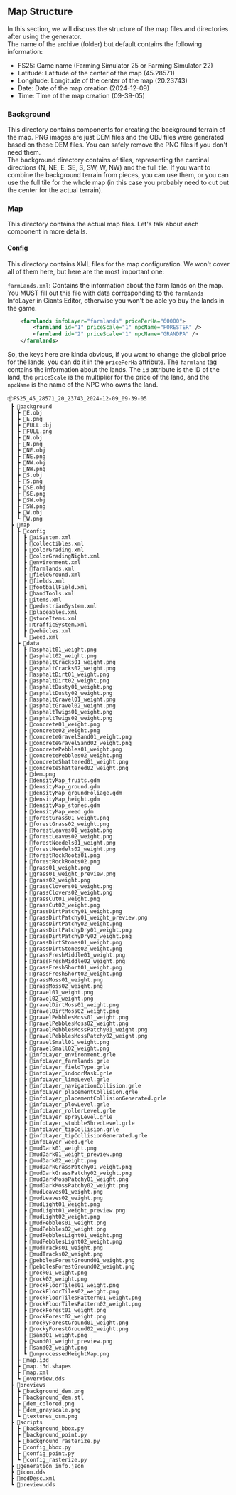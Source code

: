 ## Map Structure
In this section, we will discuss the structure of the map files and directories after using the generator.<br>
The name of the archive (folder) but default contains the following information:
- FS25: Game name (Farming Simulator 25 or Farming Simulator 22)
- Latitude: Latitude of the center of the map (45.28571)
- Longitude: Longitude of the center of the map (20.23743)
- Date: Date of the map creation (2024-12-09)
- Time: Time of the map creation (09-39-05)

### Background
This directory contains components for creating the background terrain of the map. PNG images are just DEM files and the OBJ files were generated based on these DEM files. You can safely remove the PNG files if you don't need them.<br>
The background directory contains of tiles, representing the cardinal directions (N, NE, E, SE, S, SW, W, NW) and the full tile. If you want to combine the background terrain from pieces, you can use them, or you can use the full tile for the whole map (in this case you probably need to cut out the center for the actual terrain).

### Map
This directory contains the actual map files. Let's talk about each component in more details.

#### Config
This directory contains XML files for the map configuration. We won't cover all of them here, but here are the most important one:<br>

`farmLands.xml`: Contains the information about the farm lands on the map.<br>
You MUST fill out this file with data corresponding to the `farmlands` InfoLayer in Giants Editor, otherwise you won't be able yo buy the lands in the game.<br>

```xml
    <farmlands infoLayer="farmlands" pricePerHa="60000">
        <farmland id="1" priceScale="1" npcName="FORESTER" />
        <farmland id="2" priceScale="1" npcName="GRANDPA" />
    </farmlands>
```

So, the keys here are kinda obvious, if you want to change the global price for the lands, you can do it in the `pricePerHa` attribute. The `farmland` tag contains the information about the lands. The `id` attribute is the ID of the land, the `priceScale` is the multiplier for the price of the land, and the `npcName` is the name of the NPC who owns the land.

```text
📦FS25_45_28571_20_23743_2024-12-09_09-39-05
 ┣ 📂background
 ┃ ┣ 📄E.obj
 ┃ ┣ 📄E.png
 ┃ ┣ 📄FULL.obj
 ┃ ┣ 📄FULL.png
 ┃ ┣ 📄N.obj
 ┃ ┣ 📄N.png
 ┃ ┣ 📄NE.obj
 ┃ ┣ 📄NE.png
 ┃ ┣ 📄NW.obj
 ┃ ┣ 📄NW.png
 ┃ ┣ 📄S.obj
 ┃ ┣ 📄S.png
 ┃ ┣ 📄SE.obj
 ┃ ┣ 📄SE.png
 ┃ ┣ 📄SW.obj
 ┃ ┣ 📄SW.png
 ┃ ┣ 📄W.obj
 ┃ ┗ 📄W.png
 ┣ 📂map
 ┃ ┣ 📂config
 ┃ ┃ ┣ 📄aiSystem.xml
 ┃ ┃ ┣ 📄collectibles.xml
 ┃ ┃ ┣ 📄colorGrading.xml
 ┃ ┃ ┣ 📄colorGradingNight.xml
 ┃ ┃ ┣ 📄environment.xml
 ┃ ┃ ┣ 📄farmlands.xml
 ┃ ┃ ┣ 📄fieldGround.xml
 ┃ ┃ ┣ 📄fields.xml
 ┃ ┃ ┣ 📄footballField.xml
 ┃ ┃ ┣ 📄handTools.xml
 ┃ ┃ ┣ 📄items.xml
 ┃ ┃ ┣ 📄pedestrianSystem.xml
 ┃ ┃ ┣ 📄placeables.xml
 ┃ ┃ ┣ 📄storeItems.xml
 ┃ ┃ ┣ 📄trafficSystem.xml
 ┃ ┃ ┣ 📄vehicles.xml
 ┃ ┃ ┗ 📄weed.xml
 ┃ ┣ 📂data
 ┃ ┃ ┣ 📄asphalt01_weight.png
 ┃ ┃ ┣ 📄asphalt02_weight.png
 ┃ ┃ ┣ 📄asphaltCracks01_weight.png
 ┃ ┃ ┣ 📄asphaltCracks02_weight.png
 ┃ ┃ ┣ 📄asphaltDirt01_weight.png
 ┃ ┃ ┣ 📄asphaltDirt02_weight.png
 ┃ ┃ ┣ 📄asphaltDusty01_weight.png
 ┃ ┃ ┣ 📄asphaltDusty02_weight.png
 ┃ ┃ ┣ 📄asphaltGravel01_weight.png
 ┃ ┃ ┣ 📄asphaltGravel02_weight.png
 ┃ ┃ ┣ 📄asphaltTwigs01_weight.png
 ┃ ┃ ┣ 📄asphaltTwigs02_weight.png
 ┃ ┃ ┣ 📄concrete01_weight.png
 ┃ ┃ ┣ 📄concrete02_weight.png
 ┃ ┃ ┣ 📄concreteGravelSand01_weight.png
 ┃ ┃ ┣ 📄concreteGravelSand02_weight.png
 ┃ ┃ ┣ 📄concretePebbles01_weight.png
 ┃ ┃ ┣ 📄concretePebbles02_weight.png
 ┃ ┃ ┣ 📄concreteShattered01_weight.png
 ┃ ┃ ┣ 📄concreteShattered02_weight.png
 ┃ ┃ ┣ 📄dem.png
 ┃ ┃ ┣ 📄densityMap_fruits.gdm
 ┃ ┃ ┣ 📄densityMap_ground.gdm
 ┃ ┃ ┣ 📄densityMap_groundFoliage.gdm
 ┃ ┃ ┣ 📄densityMap_height.gdm
 ┃ ┃ ┣ 📄densityMap_stones.gdm
 ┃ ┃ ┣ 📄densityMap_weed.gdm
 ┃ ┃ ┣ 📄forestGrass01_weight.png
 ┃ ┃ ┣ 📄forestGrass02_weight.png
 ┃ ┃ ┣ 📄forestLeaves01_weight.png
 ┃ ┃ ┣ 📄forestLeaves02_weight.png
 ┃ ┃ ┣ 📄forestNeedels01_weight.png
 ┃ ┃ ┣ 📄forestNeedels02_weight.png
 ┃ ┃ ┣ 📄forestRockRoots01.png
 ┃ ┃ ┣ 📄forestRockRoots02.png
 ┃ ┃ ┣ 📄grass01_weight.png
 ┃ ┃ ┣ 📄grass01_weight_preview.png
 ┃ ┃ ┣ 📄grass02_weight.png
 ┃ ┃ ┣ 📄grassClovers01_weight.png
 ┃ ┃ ┣ 📄grassClovers02_weight.png
 ┃ ┃ ┣ 📄grassCut01_weight.png
 ┃ ┃ ┣ 📄grassCut02_weight.png
 ┃ ┃ ┣ 📄grassDirtPatchy01_weight.png
 ┃ ┃ ┣ 📄grassDirtPatchy01_weight_preview.png
 ┃ ┃ ┣ 📄grassDirtPatchy02_weight.png
 ┃ ┃ ┣ 📄grassDirtPatchyDry01_weight.png
 ┃ ┃ ┣ 📄grassDirtPatchyDry02_weight.png
 ┃ ┃ ┣ 📄grassDirtStones01_weight.png
 ┃ ┃ ┣ 📄grassDirtStones02_weight.png
 ┃ ┃ ┣ 📄grassFreshMiddle01_weight.png
 ┃ ┃ ┣ 📄grassFreshMiddle02_weight.png
 ┃ ┃ ┣ 📄grassFreshShort01_weight.png
 ┃ ┃ ┣ 📄grassFreshShort02_weight.png
 ┃ ┃ ┣ 📄grassMoss01_weight.png
 ┃ ┃ ┣ 📄grassMoss02_weight.png
 ┃ ┃ ┣ 📄gravel01_weight.png
 ┃ ┃ ┣ 📄gravel02_weight.png
 ┃ ┃ ┣ 📄gravelDirtMoss01_weight.png
 ┃ ┃ ┣ 📄gravelDirtMoss02_weight.png
 ┃ ┃ ┣ 📄gravelPebblesMoss01_weight.png
 ┃ ┃ ┣ 📄gravelPebblesMoss02_weight.png
 ┃ ┃ ┣ 📄gravelPebblesMossPatchy01_weight.png
 ┃ ┃ ┣ 📄gravelPebblesMossPatchy02_weight.png
 ┃ ┃ ┣ 📄gravelSmall01_weight.png
 ┃ ┃ ┣ 📄gravelSmall02_weight.png
 ┃ ┃ ┣ 📄infoLayer_environment.grle
 ┃ ┃ ┣ 📄infoLayer_farmlands.grle
 ┃ ┃ ┣ 📄infoLayer_fieldType.grle
 ┃ ┃ ┣ 📄infoLayer_indoorMask.grle
 ┃ ┃ ┣ 📄infoLayer_limeLevel.grle
 ┃ ┃ ┣ 📄infoLayer_navigationCollision.grle
 ┃ ┃ ┣ 📄infoLayer_placementCollision.grle
 ┃ ┃ ┣ 📄infoLayer_placementCollisionGenerated.grle
 ┃ ┃ ┣ 📄infoLayer_plowLevel.grle
 ┃ ┃ ┣ 📄infoLayer_rollerLevel.grle
 ┃ ┃ ┣ 📄infoLayer_sprayLevel.grle
 ┃ ┃ ┣ 📄infoLayer_stubbleShredLevel.grle
 ┃ ┃ ┣ 📄infoLayer_tipCollision.grle
 ┃ ┃ ┣ 📄infoLayer_tipCollisionGenerated.grle
 ┃ ┃ ┣ 📄infoLayer_weed.grle
 ┃ ┃ ┣ 📄mudDark01_weight.png
 ┃ ┃ ┣ 📄mudDark01_weight_preview.png
 ┃ ┃ ┣ 📄mudDark02_weight.png
 ┃ ┃ ┣ 📄mudDarkGrassPatchy01_weight.png
 ┃ ┃ ┣ 📄mudDarkGrassPatchy02_weight.png
 ┃ ┃ ┣ 📄mudDarkMossPatchy01_weight.png
 ┃ ┃ ┣ 📄mudDarkMossPatchy02_weight.png
 ┃ ┃ ┣ 📄mudLeaves01_weight.png
 ┃ ┃ ┣ 📄mudLeaves02_weight.png
 ┃ ┃ ┣ 📄mudLight01_weight.png
 ┃ ┃ ┣ 📄mudLight01_weight_preview.png
 ┃ ┃ ┣ 📄mudLight02_weight.png
 ┃ ┃ ┣ 📄mudPebbles01_weight.png
 ┃ ┃ ┣ 📄mudPebbles02_weight.png
 ┃ ┃ ┣ 📄mudPebblesLight01_weight.png
 ┃ ┃ ┣ 📄mudPebblesLight02_weight.png
 ┃ ┃ ┣ 📄mudTracks01_weight.png
 ┃ ┃ ┣ 📄mudTracks02_weight.png
 ┃ ┃ ┣ 📄pebblesForestGround01_weight.png
 ┃ ┃ ┣ 📄pebblesForestGround02_weight.png
 ┃ ┃ ┣ 📄rock01_weight.png
 ┃ ┃ ┣ 📄rock02_weight.png
 ┃ ┃ ┣ 📄rockFloorTiles01_weight.png
 ┃ ┃ ┣ 📄rockFloorTiles02_weight.png
 ┃ ┃ ┣ 📄rockFloorTilesPattern01_weight.png
 ┃ ┃ ┣ 📄rockFloorTilesPattern02_weight.png
 ┃ ┃ ┣ 📄rockForest01_weight.png
 ┃ ┃ ┣ 📄rockForest02_weight.png
 ┃ ┃ ┣ 📄rockyForestGround01_weight.png
 ┃ ┃ ┣ 📄rockyForestGround02_weight.png
 ┃ ┃ ┣ 📄sand01_weight.png
 ┃ ┃ ┣ 📄sand01_weight_preview.png
 ┃ ┃ ┣ 📄sand02_weight.png
 ┃ ┃ ┗ 📄unprocessedHeightMap.png
 ┃ ┣ 📄map.i3d
 ┃ ┣ 📄map.i3d.shapes
 ┃ ┣ 📄map.xml
 ┃ ┗ 📄overview.dds
 ┣ 📂previews
 ┃ ┣ 📄background_dem.png
 ┃ ┣ 📄background_dem.stl
 ┃ ┣ 📄dem_colored.png
 ┃ ┣ 📄dem_grayscale.png
 ┃ ┗ 📄textures_osm.png
 ┣ 📂scripts
 ┃ ┣ 📄background_bbox.py
 ┃ ┣ 📄background_point.py
 ┃ ┣ 📄background_rasterize.py
 ┃ ┣ 📄config_bbox.py
 ┃ ┣ 📄config_point.py
 ┃ ┗ 📄config_rasterize.py
 ┣ 📄generation_info.json
 ┣ 📄icon.dds
 ┣ 📄modDesc.xml
 ┗ 📄preview.dds
```